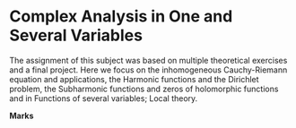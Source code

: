 # Complex Analysis in One and Several Variables
The assignment of this subject was based on multiple theoretical exercises and a final project. Here we focus on the inhomogeneous Cauchy-Riemann equation and applications,
the Harmonic functions and the Dirichlet problem, the Subharmonic functions and zeros of holomorphic functions and in Functions of several variables; Local theory.

**Marks**
